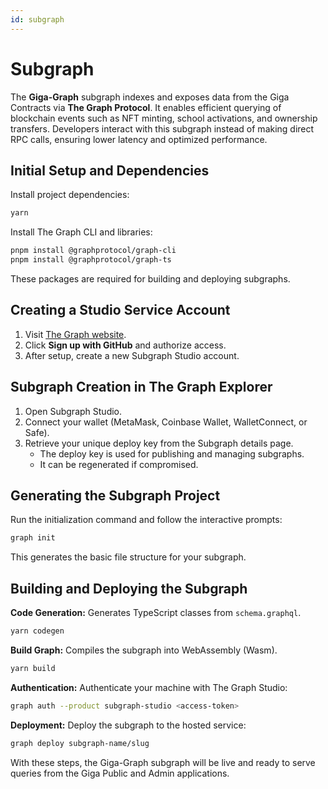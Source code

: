 ```yaml
---
id: subgraph
---
```


# Subgraph 

The **Giga-Graph** subgraph indexes and exposes data from the Giga Contracts via **The Graph Protocol**. It enables efficient querying of blockchain events such as NFT minting, school activations, and ownership transfers. Developers interact with this subgraph instead of making direct RPC calls, ensuring lower latency and optimized performance.


## Initial Setup and Dependencies

Install project dependencies:
```bash
yarn
```
Install The Graph CLI and libraries:
```bash
pnpm install @graphprotocol/graph-cli
pnpm install @graphprotocol/graph-ts
```
These packages are required for building and deploying subgraphs.


## Creating a Studio Service Account

1. Visit [The Graph website](https://thegraph.com/).
2. Click **Sign up with GitHub** and authorize access.
3. After setup, create a new Subgraph Studio account.


## Subgraph Creation in The Graph Explorer

1. Open Subgraph Studio.
2. Connect your wallet (MetaMask, Coinbase Wallet, WalletConnect, or Safe).
3. Retrieve your unique deploy key from the Subgraph details page.
   - The deploy key is used for publishing and managing subgraphs.
   - It can be regenerated if compromised.


## Generating the Subgraph Project

Run the initialization command and follow the interactive prompts:
```bash
graph init
```
This generates the basic file structure for your subgraph.


## Building and Deploying the Subgraph

**Code Generation:**
Generates TypeScript classes from `schema.graphql`.
```bash
yarn codegen
```

**Build Graph:**
Compiles the subgraph into WebAssembly (Wasm).
```bash
yarn build
```

**Authentication:**
Authenticate your machine with The Graph Studio:
```bash
graph auth --product subgraph-studio <access-token>
```

**Deployment:**
Deploy the subgraph to the hosted service:
```bash
graph deploy subgraph-name/slug
```

With these steps, the Giga-Graph subgraph will be live and ready to serve queries from the Giga Public and Admin applications.
